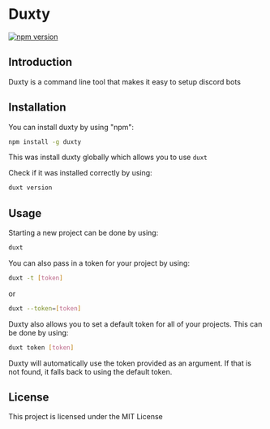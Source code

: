 # Duxty
[![npm version](https://badge.fury.io/js/duxty.svg)](https://badge.fury.io/js/duxty)

## Introduction

Duxty is a command line tool that makes it easy to setup discord bots

## Installation

You can install duxty by using "npm": 
```bash
npm install -g duxty
```
This was install duxty globally which allows you to use ``duxt`` 

Check if it was installed correctly by using:

```bash
duxt version
```

## Usage

Starting a new project can be done by using:

```bash
duxt
```

You can also pass in a token for your project by using:

```bash
duxt -t [token]
```
or

```bash
duxt --token=[token]
```

Duxty also allows you to set a default token for all of your projects. This can be done by using:

```bash
duxt token [token]
```
Duxty will automatically use the token provided as an argument. If that is not found, it falls back to using the default token.

## License

This project is licensed under the MIT License